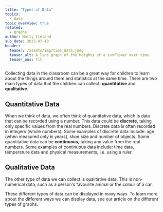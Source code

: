 ```yaml
---
title: "Types of Data"
topics: 
  - data
topic_overview: true
related: 
  - graphs
author: Molly Ireland
sub_date: 2025-07-10
header:
  teaser: /assets/img/time_data.jpeg
  teaser_alt: A line graph of the heights of a sunflower over time.
  teaser_pos: fit
---
```

Collecting data in the classroom can be a great way for children to learn about the things around them and statistics at the same time. There are two main types of data that the children can collect: **quantitative** and **qualitative**.

## Quantitative Data 
When we think of data, we often think of quantitative data, which is data that can be recorded using a number. This data could be **discrete**, taking only specific values from the real numbers. Discrete data is often recorded in integers (whole numbers). Some examples of discrete data include: age (when measured only in years), shoe size and number of objects. Some quantitative data can be **continuous**, taking any value from the real numbers. Some examples of continuous data include: time data, temperature data and physical measurements, i.e. using a ruler. 

## Qualitative Data 
The other type of data we can collect is qualitative data. This is non-numerical data, such as a person's favourite animal or the colour of a car.

These different types of data can be displayed in many ways. To learn more about the different ways we can display data, see our article on the different types of graphs. 
